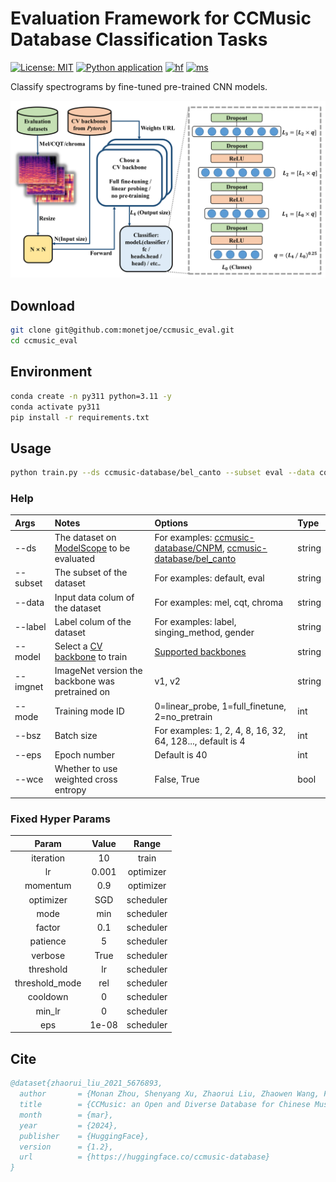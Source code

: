 # Evaluation Framework for CCMusic Database Classification Tasks
[![License: MIT](https://img.shields.io/github/license/monetjoe/ccmusic_eval.svg)](https://github.com/monetjoe/ccmusic_eval/blob/main/LICENSE)
[![Python application](https://github.com/monetjoe/ccmusic_eval/actions/workflows/python-app.yml/badge.svg?branch=main)](https://github.com/monetjoe/ccmusic_eval/actions/workflows/python-app.yml)
[![hf](https://img.shields.io/badge/HuggingFace-ccmusic-ffd21e.svg)](https://huggingface.co/ccmusic-database)
[![ms](https://img.shields.io/badge/ModelScope-ccmusic-624aff.svg)](https://www.modelscope.cn/organization/ccmusic-database)

Classify spectrograms by fine-tuned pre-trained CNN models.

![](./.github/eval.png)

## Download
```bash
git clone git@github.com:monetjoe/ccmusic_eval.git
cd ccmusic_eval
```

## Environment
```bash
conda create -n py311 python=3.11 -y
conda activate py311
pip install -r requirements.txt
```

## Usage
```bash
python train.py --ds ccmusic-database/bel_canto --subset eval --data cqt --label singing_method --model squeezenet1_1 --wce True --mode 0
```
### Help
| Args     | Notes                                                                                                            | Options                                                                                                                                                                                    | Type   |
| :------- | :--------------------------------------------------------------------------------------------------------------- | :----------------------------------------------------------------------------------------------------------------------------------------------------------------------------------------- | :----- |
| --ds     | The dataset on [ModelScope](https://www.modelscope.cn/organization/ccmusic-database?tab=dataset) to be evaluated | For examples: [ccmusic-database/CNPM](https://www.modelscope.cn/datasets/ccmusic-database/CNPM), [ccmusic-database/bel_canto](https://www.modelscope.cn/models/ccmusic-database/bel_canto) | string |
| --subset | The subset of the dataset                                                                                        | For examples: default, eval                                                                                                                                                                | string |
| --data   | Input data colum of the dataset                                                                                  | For examples: mel, cqt, chroma                                                                                                                                                             | string |
| --label  | Label colum of the dataset                                                                                       | For examples: label, singing_method, gender                                                                                                                                                | string |
| --model  | Select a [CV backbone](https://huggingface.co/datasets/monetjoe/cv_backbones) to train                           | [Supported backbones](https://www.modelscope.cn/datasets/monetjoe/cv_backbones/dataPeview)                                                                                                 | string |
| --imgnet | ImageNet version the backbone was pretrained on                                                                  | v1, v2                                                                                                                                                                                     | string |
| --mode   | Training mode ID                                                                                                 | 0=linear_probe, 1=full_finetune, 2=no_pretrain                                                                                                                                             | int    |
| --bsz    | Batch size                                                                                                       | For examples: 1, 2, 4, 8, 16, 32, 64, 128..., default is 4                                                                                                                                 | int    |
| --eps    | Epoch number                                                                                                     | Default is 40                                                                                                                                                                              | int    |
| --wce    | Whether to use weighted cross entropy                                                                            | False, True                                                                                                                                                                                | bool   |

### Fixed Hyper Params
|     Param      | Value |   Range   |
| :------------: | :---: | :-------: |
|   iteration    |  10   |   train   |
|       lr       | 0.001 | optimizer |
|    momentum    |  0.9  | optimizer |
|   optimizer    |  SGD  | scheduler |
|      mode      |  min  | scheduler |
|     factor     |  0.1  | scheduler |
|    patience    |   5   | scheduler |
|    verbose     | True  | scheduler |
|   threshold    |  lr   | scheduler |
| threshold_mode |  rel  | scheduler |
|    cooldown    |   0   | scheduler |
|     min_lr     |   0   | scheduler |
|      eps       | 1e-08 | scheduler |

## Cite
```bibtex
@dataset{zhaorui_liu_2021_5676893,
  author       = {Monan Zhou, Shenyang Xu, Zhaorui Liu, Zhaowen Wang, Feng Yu, Wei Li and Baoqiang Han},
  title        = {CCMusic: an Open and Diverse Database for Chinese Music Information Retrieval Research},
  month        = {mar},
  year         = {2024},
  publisher    = {HuggingFace},
  version      = {1.2},
  url          = {https://huggingface.co/ccmusic-database}
}
```
